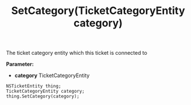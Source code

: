 ﻿---
uid: crmscript_ref_NSTicketEntity_SetCategory
title: SetCategory(TicketCategoryEntity category)
intellisense: NSTicketEntity.SetCategory
keywords: NSTicketEntity, GetCategory
so.topic: reference
---

The ticket category entity which this ticket is connected to

**Parameter:** 
 - **category** TicketCategoryEntity

```crmscript
NSTicketEntity thing;
TicketCategoryEntity category;
thing.SetCategory(category);
```

